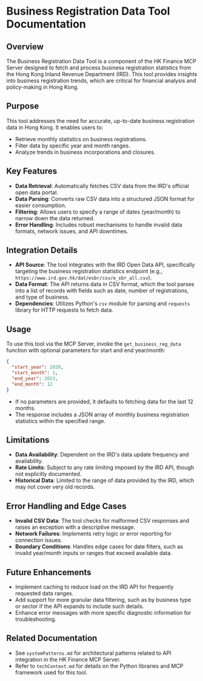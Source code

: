 # Business Registration Data Tool Documentation

## Overview
The Business Registration Data Tool is a component of the HK Finance MCP Server designed to fetch and process business registration statistics from the Hong Kong Inland Revenue Department (IRD). This tool provides insights into business registration trends, which are critical for financial analysis and policy-making in Hong Kong.

## Purpose
This tool addresses the need for accurate, up-to-date business registration data in Hong Kong. It enables users to:
- Retrieve monthly statistics on business registrations.
- Filter data by specific year and month ranges.
- Analyze trends in business incorporations and closures.

## Key Features
- **Data Retrieval**: Automatically fetches CSV data from the IRD's official open data portal.
- **Data Parsing**: Converts raw CSV data into a structured JSON format for easier consumption.
- **Filtering**: Allows users to specify a range of dates (year/month) to narrow down the data returned.
- **Error Handling**: Includes robust mechanisms to handle invalid data formats, network issues, and API downtimes.

## Integration Details
- **API Source**: The tool integrates with the IRD Open Data API, specifically targeting the business registration statistics endpoint (e.g., `https://www.ird.gov.hk/dat/esbr/csv/e_sbr_all.csv`).
- **Data Format**: The API returns data in CSV format, which the tool parses into a list of records with fields such as date, number of registrations, and type of business.
- **Dependencies**: Utilizes Python's `csv` module for parsing and `requests` library for HTTP requests to fetch data.

## Usage
To use this tool via the MCP Server, invoke the `get_business_reg_data` function with optional parameters for start and end year/month:
```json
{
  "start_year": 2020,
  "start_month": 1,
  "end_year": 2023,
  "end_month": 12
}
```
- If no parameters are provided, it defaults to fetching data for the last 12 months.
- The response includes a JSON array of monthly business registration statistics within the specified range.

## Limitations
- **Data Availability**: Dependent on the IRD's data update frequency and availability.
- **Rate Limits**: Subject to any rate limiting imposed by the IRD API, though not explicitly documented.
- **Historical Data**: Limited to the range of data provided by the IRD, which may not cover very old records.

## Error Handling and Edge Cases
- **Invalid CSV Data**: The tool checks for malformed CSV responses and raises an exception with a descriptive message.
- **Network Failures**: Implements retry logic or error reporting for connection issues.
- **Boundary Conditions**: Handles edge cases for date filters, such as invalid year/month inputs or ranges that exceed available data.

## Future Enhancements
- Implement caching to reduce load on the IRD API for frequently requested data ranges.
- Add support for more granular data filtering, such as by business type or sector if the API expands to include such details.
- Enhance error messages with more specific diagnostic information for troubleshooting.

## Related Documentation
- See `systemPatterns.md` for architectural patterns related to API integration in the HK Finance MCP Server.
- Refer to `techContext.md` for details on the Python libraries and MCP framework used for this tool.
